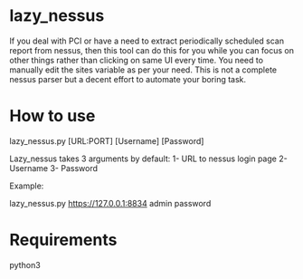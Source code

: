 # lazy_nessus
If you deal with PCI or have a need to extract periodically scheduled scan report from nessus, then this tool can do this for you while you can focus on other things rather than clicking on same UI every time. You need to manually edit the sites variable as per your need. This is not a complete nessus parser but a decent effort to automate your boring task.


# How to use
lazy_nessus.py [URL:PORT] [Username] [Password]

Lazy_nessus takes 3 arguments by default:
1- URL to nessus login page
2- Username 
3- Password 

Example:

lazy_nessus.py https://127.0.0.1:8834 admin password

# Requirements
python3
